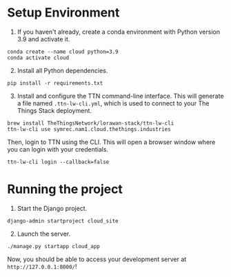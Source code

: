 # Setup Environment 

1. If you haven't already, create a conda environment with Python version 3.9 and activate it.
```
conda create --name cloud python=3.9
conda activate cloud
```

2. Install all Python dependencies.
```
pip install -r requirements.txt
```

3. Install and configure the TTN command-line interface. This will generate a file named `.ttn-lw-cli.yml`, which is used to connect to your The Things Stack deployment.
```
brew install TheThingsNetwork/lorawan-stack/ttn-lw-cli
ttn-lw-cli use symrec.nam1.cloud.thethings.industries
```

Then, login to TTN using the CLI. This will open a browser window where you can login with your credentials.
```
ttn-lw-cli login --callback=false
```

# Running the project
1. Start the Django project.
```
django-admin startproject cloud_site
```

2. Launch the server.
```
./manage.py startapp cloud_app
```
Now, you should be able to access your development server at `http://127.0.0.1:8000/`!